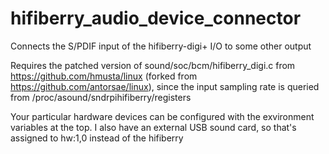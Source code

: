 # hifiberry_audio_device_connector
Connects the S/PDIF input of the hifiberry-digi+ I/O to some other output

Requires the patched version of sound/soc/bcm/hifiberry_digi.c from https://github.com/hmusta/linux (forked from https://github.com/antorsae/linux), since the input sampling rate is queried from /proc/asound/sndrpihifiberry/registers

Your particular hardware devices can be configured with the exvironment variables at the top. I also have an external USB sound card, so that's assigned to hw:1,0 instead of the hifiberry
